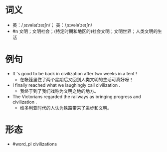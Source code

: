 # 词义
- 英：/ˌsɪvəlaɪˈzeɪʃn/； 美：/ˌsɪvələˈzeɪʃn/
- #n 文明；文明社会；(特定时期和地区的)社会文明；文明世界；人类文明的生活
# 例句
- It 's good to be back in civilization after two weeks in a tent !
	- 在帐篷里住了两个星期后又回到人类文明的生活可真好呀！
- I finally reached what we laughingly call civilization .
	- 我终于到了我们戏称为文明之地的地方。
- The Victorians regarded the railways as bringing progress and civilization .
	- 维多利亚时代的人认为铁路带来了进步和文明。
# 形态
- #word_pl civilizations
